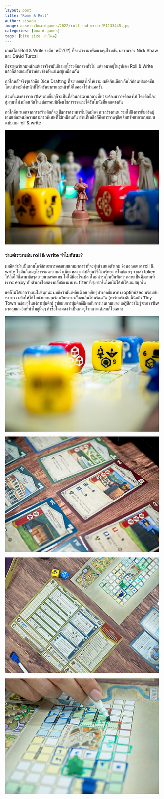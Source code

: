 ```yaml
---
layout: post
title: "Rome & Roll"
author: sisada
image: assets/boardgames/2022/roll-and-write/P1133445.jpg
categories: [board games]
tags: [bite size, กบโอเค]
---
```

เกมสไตล์ Roll & Write ระดับ 'หนัก'(!?) ที่จะนำเรามาพัฒนากรุงโรมกัน ผลงานของ Nick Shaw และ Dávid Turczi

ถึงจะพูดว่าเกมหนักแต่เอาจริงๆมันก็เกมยูโรระดับกลางทั่วไป แต่พอมาอยู่ในรูปของ Roll & Write แล้วก็ต้องยอมรับว่าค่อนข้างอัดแน่นอยู่เหมือนกัน

กลไกหลักจริงๆแล้วคือ Dice Drafting ที่จะทอยเต๋าไว้ให้เรามาผลัดกันเลือกเก็บไว้ก่อนทำแอคชั่น โดยเต๋าจะมีทั้งหน้าที่ให้ทรัพยากรและหน้าที่มีไอคอนไว้ทำแอคชั่น

ส่วนที่แตกต่างจาก r&w เกมอื่นๆก็จะเป็นที่ส่วนกระดานกลางที่เราจะต้องมาวาดตึกลงไป โดยตึกนี้จะสุ่มๆมาไม่เหมือนกันในแต่ละรอบมีเงื่อนไขการวางและได้รับโบนัสที่แตกต่างกัน

กลไกอื่นๆนอกจากการสร้างตึกก็จะเป็นการส่งทหารไปยึดเมือง การสร้างถนน รวมไปถึงการที่บอร์ดผู้เล่นแต่ละคนมีความสามารถพิเศษที่ไม่เหมือนกัน ส่วนที่เหลือก็คือการวาดๆขีดเติมทรัพยากรตามแบบฉบับเกม roll & write 

![alt tag](/assets/boardgames/2022/rome-and-roll/P1133450.jpg)

### ว่าแต่เรามาเล่น roll & write ทำไมกันนะ?

ผมคิดว่ามันเป็นเกมโชว์ทักษะการออกแบบเกมมากกว่าที่จะมุ่งนำเสนอตัวเกม คือพอถอดเอา roll & write ไปมันก็เกมยูโรธรรมดาๆเกมนึงเนี่ยแหละ แต่เปลี่ยนวิธีถือทรัพยากรใหม่เฉยๆ จากส่ง token ให้ถือไว้ก็เอามาขีดๆลบๆบนบอร์ดแทน ไม่ได้มีอะไรแปลกใหม่น่าสนใจเป็นพิเศษ กลายเป็นคือแทนที่เราจะ enjoy กับตัวเกมโดยตรงกลับต้องมาผ่าน filter ที่ยุ่งยากขึ้นโดยไม่ได้ทำให้เกมสนุกขึ้น

แต่ก็ไม่ได้บอกว่าเกมไม่สนุกนะ ผมคิดว่ามันเพลินดีเลย หยิบๆทำแอคชั่นหาทาง optimized พร้อมกับหาทางวางตึกให้ได้โบนัสเยอะๆพร้อมกับหาทางกั๊กคนอื่นไปพร้อมกัน (พาร์ทสร้างตึกนี้นึกถึง Tiny Town หน่อยๆในแง่การสุ่มตึก) รูปแบบการสุ่มตึกก็มีผลกับการเล่นเกมเยอะ แค่รู้สึกว่าไม่รู้จะเอา r&w มาคลุมเกมอีกทีทำไมดูฝืนๆ ถ้าซื้อโดยมองว่าเป็นเกมยูโรกลางแต่แรกก็โอเคเลย

![alt tag](/assets/boardgames/2022/rome-and-roll/P1133438.jpg)

![alt tag](/assets/boardgames/2022/rome-and-roll/P1133440.jpg)

![alt tag](/assets/boardgames/2022/rome-and-roll/P1133454.jpg)

![alt tag](/assets/boardgames/2022/rome-and-roll/P1133456.jpg)
